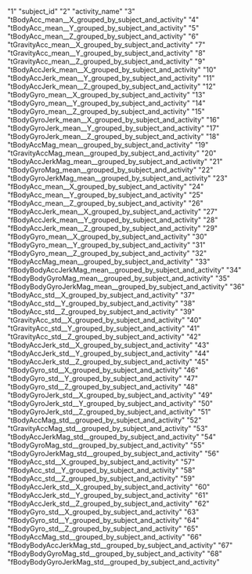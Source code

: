 "1" "subject_id"
"2" "activity_name"
"3" "tBodyAcc_mean__X_grouped_by_subject_and_activity"
"4" "tBodyAcc_mean__Y_grouped_by_subject_and_activity"
"5" "tBodyAcc_mean__Z_grouped_by_subject_and_activity"
"6" "tGravityAcc_mean__X_grouped_by_subject_and_activity"
"7" "tGravityAcc_mean__Y_grouped_by_subject_and_activity"
"8" "tGravityAcc_mean__Z_grouped_by_subject_and_activity"
"9" "tBodyAccJerk_mean__X_grouped_by_subject_and_activity"
"10" "tBodyAccJerk_mean__Y_grouped_by_subject_and_activity"
"11" "tBodyAccJerk_mean__Z_grouped_by_subject_and_activity"
"12" "tBodyGyro_mean__X_grouped_by_subject_and_activity"
"13" "tBodyGyro_mean__Y_grouped_by_subject_and_activity"
"14" "tBodyGyro_mean__Z_grouped_by_subject_and_activity"
"15" "tBodyGyroJerk_mean__X_grouped_by_subject_and_activity"
"16" "tBodyGyroJerk_mean__Y_grouped_by_subject_and_activity"
"17" "tBodyGyroJerk_mean__Z_grouped_by_subject_and_activity"
"18" "tBodyAccMag_mean__grouped_by_subject_and_activity"
"19" "tGravityAccMag_mean__grouped_by_subject_and_activity"
"20" "tBodyAccJerkMag_mean__grouped_by_subject_and_activity"
"21" "tBodyGyroMag_mean__grouped_by_subject_and_activity"
"22" "tBodyGyroJerkMag_mean__grouped_by_subject_and_activity"
"23" "fBodyAcc_mean__X_grouped_by_subject_and_activity"
"24" "fBodyAcc_mean__Y_grouped_by_subject_and_activity"
"25" "fBodyAcc_mean__Z_grouped_by_subject_and_activity"
"26" "fBodyAccJerk_mean__X_grouped_by_subject_and_activity"
"27" "fBodyAccJerk_mean__Y_grouped_by_subject_and_activity"
"28" "fBodyAccJerk_mean__Z_grouped_by_subject_and_activity"
"29" "fBodyGyro_mean__X_grouped_by_subject_and_activity"
"30" "fBodyGyro_mean__Y_grouped_by_subject_and_activity"
"31" "fBodyGyro_mean__Z_grouped_by_subject_and_activity"
"32" "fBodyAccMag_mean__grouped_by_subject_and_activity"
"33" "fBodyBodyAccJerkMag_mean__grouped_by_subject_and_activity"
"34" "fBodyBodyGyroMag_mean__grouped_by_subject_and_activity"
"35" "fBodyBodyGyroJerkMag_mean__grouped_by_subject_and_activity"
"36" "tBodyAcc_std__X_grouped_by_subject_and_activity"
"37" "tBodyAcc_std__Y_grouped_by_subject_and_activity"
"38" "tBodyAcc_std__Z_grouped_by_subject_and_activity"
"39" "tGravityAcc_std__X_grouped_by_subject_and_activity"
"40" "tGravityAcc_std__Y_grouped_by_subject_and_activity"
"41" "tGravityAcc_std__Z_grouped_by_subject_and_activity"
"42" "tBodyAccJerk_std__X_grouped_by_subject_and_activity"
"43" "tBodyAccJerk_std__Y_grouped_by_subject_and_activity"
"44" "tBodyAccJerk_std__Z_grouped_by_subject_and_activity"
"45" "tBodyGyro_std__X_grouped_by_subject_and_activity"
"46" "tBodyGyro_std__Y_grouped_by_subject_and_activity"
"47" "tBodyGyro_std__Z_grouped_by_subject_and_activity"
"48" "tBodyGyroJerk_std__X_grouped_by_subject_and_activity"
"49" "tBodyGyroJerk_std__Y_grouped_by_subject_and_activity"
"50" "tBodyGyroJerk_std__Z_grouped_by_subject_and_activity"
"51" "tBodyAccMag_std__grouped_by_subject_and_activity"
"52" "tGravityAccMag_std__grouped_by_subject_and_activity"
"53" "tBodyAccJerkMag_std__grouped_by_subject_and_activity"
"54" "tBodyGyroMag_std__grouped_by_subject_and_activity"
"55" "tBodyGyroJerkMag_std__grouped_by_subject_and_activity"
"56" "fBodyAcc_std__X_grouped_by_subject_and_activity"
"57" "fBodyAcc_std__Y_grouped_by_subject_and_activity"
"58" "fBodyAcc_std__Z_grouped_by_subject_and_activity"
"59" "fBodyAccJerk_std__X_grouped_by_subject_and_activity"
"60" "fBodyAccJerk_std__Y_grouped_by_subject_and_activity"
"61" "fBodyAccJerk_std__Z_grouped_by_subject_and_activity"
"62" "fBodyGyro_std__X_grouped_by_subject_and_activity"
"63" "fBodyGyro_std__Y_grouped_by_subject_and_activity"
"64" "fBodyGyro_std__Z_grouped_by_subject_and_activity"
"65" "fBodyAccMag_std__grouped_by_subject_and_activity"
"66" "fBodyBodyAccJerkMag_std__grouped_by_subject_and_activity"
"67" "fBodyBodyGyroMag_std__grouped_by_subject_and_activity"
"68" "fBodyBodyGyroJerkMag_std__grouped_by_subject_and_activity"
